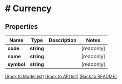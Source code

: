 # # Currency

## Properties

Name | Type | Description | Notes
------------ | ------------- | ------------- | -------------
**code** | **string** |  | [readonly]
**name** | **string** |  | [readonly]
**symbol** | **string** |  | [readonly]

[[Back to Model list]](../../README.md#models) [[Back to API list]](../../README.md#endpoints) [[Back to README]](../../README.md)
